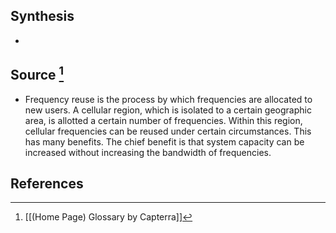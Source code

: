 ## Synthesis
- 
## Source [^1]
- Frequency reuse is the process by which frequencies are allocated to new users. A cellular region, which is isolated to a certain geographic area, is allotted a certain number of frequencies. Within this region, cellular frequencies can be reused under certain circumstances. This has many benefits. The chief benefit is that system capacity can be increased without increasing the bandwidth of frequencies.
## References

[^1]: [[(Home Page) Glossary by Capterra]]
